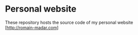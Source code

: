 # Personal website

These repository hosts the source code of my personal website [http://romain-madar.com]

